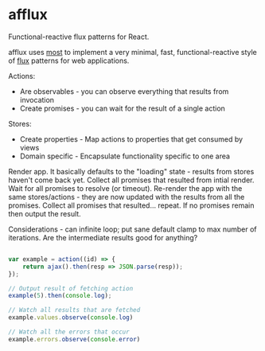 # afflux

Functional-reactive flux patterns for React.


afflux uses [most] to implement a very minimal, fast, functional-reactive style of [flux] patterns for web applications.

Actions:
 * Are observables - you can observe everything that results from invocation
 * Create promises - you can wait for the result of a single action

Stores:
 * Create properties - Map actions to properties that get consumed by views
 * Domain specific - Encapsulate functionality specific to one area



Render app.
It basically defaults to the "loading" state - results from stores haven't come back yet.
Collect all promises that resulted from intial render.
Wait for all promises to resolve (or timeout).
Re-render the app with the same stores/actions - they are now updated with the results from all the promises.
Collect all promises that resulted... repeat.
If no promises remain then output the result.

Considerations - can infinite loop; put sane default clamp to max number of iterations. Are the intermediate results good for anything?



```javascript

var example = action((id) => {
	return ajax().then(resp => JSON.parse(resp));
});

// Output result of fetching action
example(5).then(console.log);

// Watch all results that are fetched
example.values.observe(console.log)

// Watch all the errors that occur
example.errors.observe(console.error)
```

```javascript

```


[flux]: http://facebook.github.io/flux/
[most]: https://github.com/cujojs/most
[kefir]: http://pozadi.github.io/kefir
[rxjs]: https://github.com/Reactive-Extensions/RxJS
[bacon]: https://baconjs.github.io/
[fluxxor]: http://fluxxor.com/
[fluxible]: https://github.com/yahoo/fluxible
[blog post]: https://medium.com/@garychambers108/functional-reactive-react-js-b04a8d97a540
